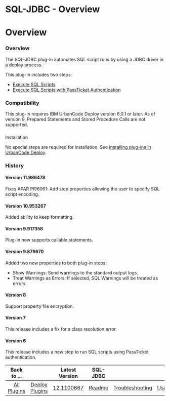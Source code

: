 
SQL-JDBC - Overview
===================

# Overview



### Overview




 


The SQL-JDBC plug-in automates SQL script runs by using a JDBC driver in a deploy process.


This 
plug-in includes two steps:


* [Execute SQL Scripts](#execute_sql_scripts)
* [Execute SQL Scripts with PassTicket 
Authentication](#execute_sql_scripts_with_passticket_auth)


### Compatibility


This plug-in requires IBM UrbanCode 
Deploy version 6.0.1 or later. As of version 9, Prepared Statements and Stored Procedure Calls are not supported.


### 
Installation


No special steps are required for installation. See [Installing plug-ins in UrbanCode 
Deploy](https://www.urbancode.com/resource/installing-plug-ins-in-urbancode-products/ "Installing plug-ins in UrbanCode 
Deploy").


### History


#### Version 11.986478


Fixes APAR PI96061: Add step properties allowing the user to specify 
SQL script encoding.


#### Version 10.953267


Added ability to keep formatting.


#### Version 9.917358


Plug-in now 
supports callable statements.


#### Version 9.879670


Added two new properties to both plug-in steps:


* Show 
Warnings: Send warnings to the standard output logs.
* Treat Warnings as Errors: If selected, SQL Warnings will be 
treated as errors.


#### Version 8


Support property file encryption.


#### Version 7


This release includes a fix 
for a class resolution error.


#### Version 6


This release includes a new step to run SQL scripts using PassTicket 
authentication.




|Back to ...||Latest Version|SQL-JDBC |||||
| :---: | :---: | :---: | :---: | :---: | :---: | :---: | :---: |
|[All Plugins](../../index.md)|[Deploy Plugins](../README.md)|[12.1100867](https://raw.githubusercontent.com/UrbanCode/IBM-UCD-PLUGINS/main/files/SQL-JDBC/SQL-JDBC-12.1100867.zip)|[Readme](README.md)|[Troubleshooting](troubleshooting.md)|[Usage](usage.md)|[Steps](steps.md)|[Downloads](downloads.md)|

